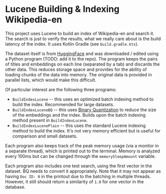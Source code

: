 # Lucene Building & Indexing Wikipedia-en

This project uses Lucene to build an index of Wikipedia-en and search it. The search is just to verify the results, what we really care about is the build latency of the index. It uses Kotlin Gradle (see `build.gradle.kts`).

The dataset itself is from [HuggingFace](https://huggingface.co/datasets/Cohere/wikipedia-2023-11-embed-multilingual-v3) and was downloaded / edited using a Python program (TODO: add it to the repo). The program keeps the pairs of titles and embeddings on each line (separated by a tab) and discards the other data. This reduces storage space and provides for the ability of loading chunks of the data into memory. The original data is provided in parallel lists, which would make this difficult.

Of particular interest are the following three programs:
* `BuildIndexLucene` -- this uses an optimized batch indexing method to build the index. Recommended for large datasets.
* `BuildIndexLuceneBQ` -- this uses [Binary Quantization]() to reduce the size of the embeddings and the index. Builds upon the batch indexing method present in `BuildIndexLucene`.
* `BuildIndexLucenePlain` -- this uses the standard Lucene indexing method to build the index. It's not very memory efficient but is useful for comparison and small datasets.

Each program also keeps track of the peak memory usage (via a monitor in a separate thread), which is printed out to the terminal. Memory is analyzed every 100ms but can be changed through the `memorySleepAmount` variable.

Each program also includes one test search, using the first vector in the dataset. BQ needs to convert it appropriately. Note that it may not appear as having `Doc ID: 0` in the printout due to the batching in multiple threads. However, it still should return a similarity of `1.0` for one vector in the database.


